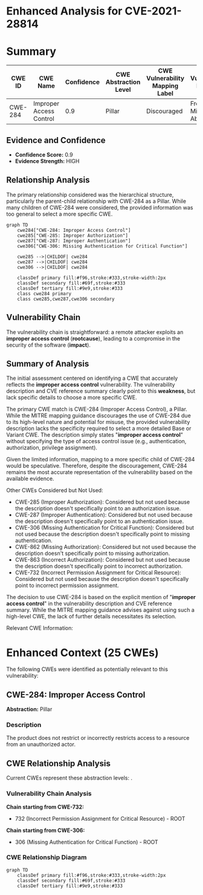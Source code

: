 # Enhanced Analysis for CVE-2021-28814

# Summary
| CWE ID | CWE Name | Confidence | CWE Abstraction Level | CWE Vulnerability Mapping Label | CWE-Vulnerability Mapping Notes |
|---|---|---|---|---|---|
| CWE-284 | Improper Access Control | 0.9 | Pillar | Discouraged | Frequent Misuse, Abstraction |

## Evidence and Confidence

*   **Confidence Score:** 0.9
*   **Evidence Strength:** HIGH

## Relationship Analysis
The primary relationship considered was the hierarchical structure, particularly the parent-child relationship with CWE-284 as a Pillar. While many children of CWE-284 were considered, the provided information was too general to select a more specific CWE.

```mermaid
graph TD
    cwe284["CWE-284: Improper Access Control"]
    cwe285["CWE-285: Improper Authorization"]
    cwe287["CWE-287: Improper Authentication"]
    cwe306["CWE-306: Missing Authentication for Critical Function"]
    
    cwe285 -->|CHILDOF| cwe284
    cwe287 -->|CHILDOF| cwe284
    cwe306 -->|CHILDOF| cwe284
    
    classDef primary fill:#f96,stroke:#333,stroke-width:2px
    classDef secondary fill:#69f,stroke:#333
    classDef tertiary fill:#9e9,stroke:#333
    class cwe284 primary
    class cwe285,cwe287,cwe306 secondary
```

## Vulnerability Chain
The vulnerability chain is straightforward: a remote attacker exploits an **improper access control** (**rootcause**), leading to a compromise in the security of the software (**impact**).

## Summary of Analysis
The initial assessment centered on identifying a CWE that accurately reflects the **improper access control** vulnerability. The vulnerability description and CVE reference summary clearly point to this **weakness**, but lack specific details to choose a more specific CWE.

The primary CWE match is CWE-284 (Improper Access Control), a Pillar. While the MITRE mapping guidance discourages the use of CWE-284 due to its high-level nature and potential for misuse, the provided vulnerability description lacks the specificity required to select a more detailed Base or Variant CWE. The description simply states "**improper access control**" without specifying the type of access control issue (e.g., authentication, authorization, privilege assignment).

Given the limited information, mapping to a more specific child of CWE-284 would be speculative. Therefore, despite the discouragement, CWE-284 remains the most accurate representation of the vulnerability based on the available evidence.

Other CWEs Considered but Not Used:
- CWE-285 (Improper Authorization): Considered but not used because the description doesn't specifically point to an authorization issue.
- CWE-287 (Improper Authentication): Considered but not used because the description doesn't specifically point to an authentication issue.
- CWE-306 (Missing Authentication for Critical Function): Considered but not used because the description doesn't specifically point to missing authentication.
- CWE-862 (Missing Authorization): Considered but not used because the description doesn't specifically point to missing authorization.
- CWE-863 (Incorrect Authorization): Considered but not used because the description doesn't specifically point to incorrect authorization.
- CWE-732 (Incorrect Permission Assignment for Critical Resource): Considered but not used because the description doesn't specifically point to incorrect permission assignment.

The decision to use CWE-284 is based on the explicit mention of "**improper access control**" in the vulnerability description and CVE reference summary. While the MITRE mapping guidance advises against using such a high-level CWE, the lack of further details necessitates its selection.

Relevant CWE Information:

# Enhanced Context (25 CWEs)
The following CWEs were identified as potentially relevant to this vulnerability:

## CWE-284: Improper Access Control
**Abstraction:** Pillar

### Description
The product does not restrict or incorrectly restricts access to a resource from an unauthorized actor.


## CWE Relationship Analysis

Current CWEs represent these abstraction levels: .


### Vulnerability Chain Analysis

**Chain starting from CWE-732:**
- 732 (Incorrect Permission Assignment for Critical Resource) - ROOT


**Chain starting from CWE-306:**
- 306 (Missing Authentication for Critical Function) - ROOT



### CWE Relationship Diagram

```mermaid
graph TD
    classDef primary fill:#f96,stroke:#333,stroke-width:2px
    classDef secondary fill:#69f,stroke:#333
    classDef tertiary fill:#9e9,stroke:#333
```